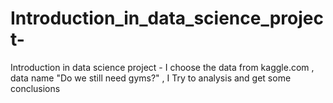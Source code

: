 # Introduction_in_data_science_project-
Introduction in data science project  - I choose the data from kaggle.com , data name "Do we still need gyms?" , I Try to analysis and get some conclusions
